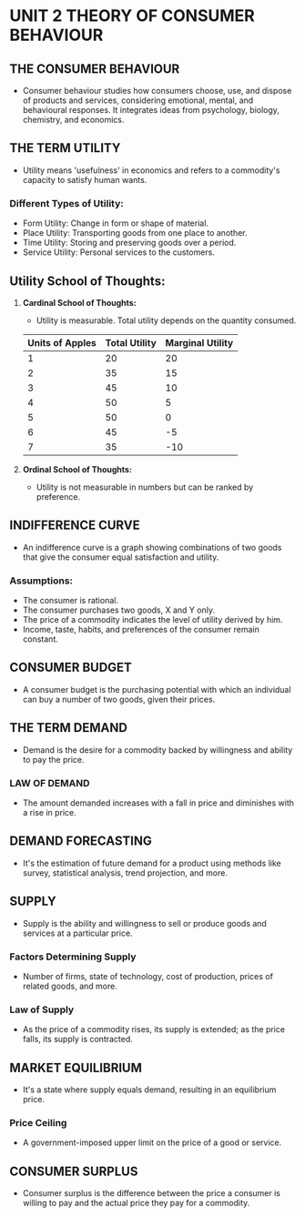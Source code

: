# UNIT 2 THEORY OF CONSUMER BEHAVIOUR

## THE CONSUMER BEHAVIOUR
- Consumer behaviour studies how consumers choose, use, and dispose of products and services, considering emotional, mental, and behavioural responses. It integrates ideas from psychology, biology, chemistry, and economics.

## THE TERM UTILITY
- Utility means 'usefulness' in economics and refers to a commodity's capacity to satisfy human wants.

### Different Types of Utility:
- Form Utility: Change in form or shape of material.
- Place Utility: Transporting goods from one place to another.
- Time Utility: Storing and preserving goods over a period.
- Service Utility: Personal services to the customers.

## Utility School of Thoughts:
1. **Cardinal School of Thoughts:**
   - Utility is measurable. Total utility depends on the quantity consumed.

   | Units of Apples | Total Utility | Marginal Utility |
   | --- | --- | --- |
   | 1 | 20 | 20 |
   | 2 | 35 | 15 |
   | 3 | 45 | 10 |
   | 4 | 50 | 5 |
   | 5 | 50 | 0 |
   | 6 | 45 | -5 |
   | 7 | 35 | -10 |

2. **Ordinal School of Thoughts:**
   - Utility is not measurable in numbers but can be ranked by preference.

## INDIFFERENCE CURVE
- An indifference curve is a graph showing combinations of two goods that give the consumer equal satisfaction and utility.

### Assumptions:
- The consumer is rational.
- The consumer purchases two goods, X and Y only.
- The price of a commodity indicates the level of utility derived by him.
- Income, taste, habits, and preferences of the consumer remain constant.

## CONSUMER BUDGET
- A consumer budget is the purchasing potential with which an individual can buy a number of two goods, given their prices.

## THE TERM DEMAND
- Demand is the desire for a commodity backed by willingness and ability to pay the price.

### LAW OF DEMAND
- The amount demanded increases with a fall in price and diminishes with a rise in price.

## DEMAND FORECASTING
- It's the estimation of future demand for a product using methods like survey, statistical analysis, trend projection, and more.

## SUPPLY
- Supply is the ability and willingness to sell or produce goods and services at a particular price.

### Factors Determining Supply
- Number of firms, state of technology, cost of production, prices of related goods, and more.

### Law of Supply
- As the price of a commodity rises, its supply is extended; as the price falls, its supply is contracted.

## MARKET EQUILIBRIUM
- It's a state where supply equals demand, resulting in an equilibrium price.

### Price Ceiling
- A government-imposed upper limit on the price of a good or service.

## CONSUMER SURPLUS
- Consumer surplus is the difference between the price a consumer is willing to pay and the actual price they pay for a commodity.
